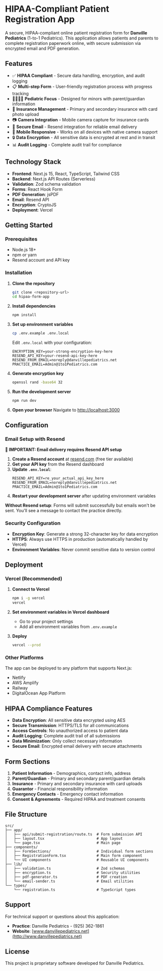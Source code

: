 # HIPAA-Compliant Patient Registration App

A secure, HIPAA-compliant online patient registration form for **Danville Pediatrics** (1-to-1 Pediatrics). This application allows patients and parents to complete registration paperwork online, with secure submission via encrypted email and PDF generation.

## Features

- ✅ **HIPAA Compliant** - Secure data handling, encryption, and audit logging
- 📋 **Multi-step Form** - User-friendly registration process with progress tracking
- 👨‍👩‍👧‍👦 **Pediatric Focus** - Designed for minors with parent/guardian information
- 🏥 **Insurance Management** - Primary and secondary insurance with card photo upload
- 📷 **Camera Integration** - Mobile camera capture for insurance cards
- 📧 **Secure Email** - Resend integration for reliable email delivery
- 📱 **Mobile Responsive** - Works on all devices with native camera support
- 🔒 **Data Encryption** - All sensitive data is encrypted at rest and in transit
- 📊 **Audit Logging** - Complete audit trail for compliance

## Technology Stack

- **Frontend**: Next.js 15, React, TypeScript, Tailwind CSS
- **Backend**: Next.js API Routes (Serverless)
- **Validation**: Zod schema validation
- **Forms**: React Hook Form
- **PDF Generation**: jsPDF
- **Email**: Resend API
- **Encryption**: CryptoJS
- **Deployment**: Vercel

## Getting Started

### Prerequisites

- Node.js 18+
- npm or yarn
- Resend account and API key

### Installation

1. **Clone the repository**
   ```bash
   git clone <repository-url>
   cd hipaa-form-app
   ```

2. **Install dependencies**
   ```bash
   npm install
   ```

3. **Set up environment variables**
   ```bash
   cp .env.example .env.local
   ```

   Edit `.env.local` with your configuration:
   ```env
   ENCRYPTION_KEY=your-strong-encryption-key-here
   RESEND_API_KEY=your-resend-api-key-here
   RESEND_FROM_EMAIL=noreply@danvillepediatrics.net
   PRACTICE_EMAIL=Admin@1to1Pediatrics.com
   ```

4. **Generate encryption key**
   ```bash
   openssl rand -base64 32
   ```

5. **Run the development server**
   ```bash
   npm run dev
   ```

6. **Open your browser**
   Navigate to [http://localhost:3000](http://localhost:3000)

## Configuration

### Email Setup with Resend

**🚨 IMPORTANT: Email delivery requires Resend API setup**

1. **Create a Resend account** at [resend.com](https://resend.com) (free tier available)
2. **Get your API key** from the Resend dashboard
3. **Update `.env.local`**:
   ```env
   RESEND_API_KEY=re_your_actual_api_key_here
   RESEND_FROM_EMAIL=noreply@danvillepediatrics.net
   PRACTICE_EMAIL=Admin@1to1Pediatrics.com
   ```
4. **Restart your development server** after updating environment variables

**Without Resend setup**: Forms will submit successfully but emails won't be sent. You'll see a message to contact the practice directly.

### Security Configuration

- **Encryption Key**: Generate a strong 32-character key for data encryption
- **HTTPS**: Always use HTTPS in production (automatically handled by Vercel)
- **Environment Variables**: Never commit sensitive data to version control

## Deployment

### Vercel (Recommended)

1. **Connect to Vercel**
   ```bash
   npm i -g vercel
   vercel
   ```

2. **Set environment variables in Vercel dashboard**
   - Go to your project settings
   - Add all environment variables from `.env.example`

3. **Deploy**
   ```bash
   vercel --prod
   ```

### Other Platforms

The app can be deployed to any platform that supports Next.js:
- Netlify
- AWS Amplify
- Railway
- DigitalOcean App Platform

## HIPAA Compliance Features

- **Data Encryption**: All sensitive data encrypted using AES
- **Secure Transmission**: HTTPS/TLS for all communications
- **Access Controls**: No unauthorized access to patient data
- **Audit Logging**: Complete audit trail of all submissions
- **Data Minimization**: Only collect necessary information
- **Secure Email**: Encrypted email delivery with secure attachments

## Form Sections

1. **Patient Information** - Demographics, contact info, address
2. **Parent/Guardian** - Primary and secondary parent/guardian details
3. **Insurance** - Primary and secondary insurance with card uploads
4. **Guarantor** - Financial responsibility information
5. **Emergency Contacts** - Emergency contact information
6. **Consent & Agreements** - Required HIPAA and treatment consents

## File Structure

```
src/
├── app/
│   ├── api/submit-registration/route.ts  # Form submission API
│   ├── layout.tsx                        # App layout
│   └── page.tsx                          # Main page
├── components/
│   ├── FormSections/                     # Individual form sections
│   ├── RegistrationForm.tsx              # Main form component
│   └── UI components                     # Reusable UI components
├── lib/
│   ├── validation.ts                     # Zod schemas
│   ├── encryption.ts                     # Security utilities
│   ├── pdf-generator.ts                  # PDF creation
│   └── email-sender.ts                   # Email utilities
└── types/
    └── registration.ts                   # TypeScript types
```

## Support

For technical support or questions about this application:

- **Practice**: Danville Pediatrics - (925) 362-1861
- **Website**: [www.danvillepediatrics.net](http://www.danvillepediatrics.net)

## License

This project is proprietary software developed for Danville Pediatrics.
